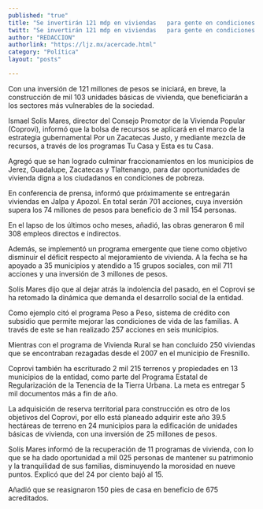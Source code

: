 ```yaml
---
published: "true"
title: "Se invertirán 121 mdp en viviendas   para gente en condiciones vulnerables"
twitt: "Se invertirán 121 mdp en viviendas   para gente en condiciones vulnerables"
author: "REDACCION"
authorlink: "https://ljz.mx/acercade.html"
category: "Política"
layout: "posts"

---
```



  Con una inversión de 121 millones de pesos se iniciará, en breve, la construcción de mil 103 unidades básicas de vivienda, que beneficiarán a los sectores más vulnerables de la sociedad.



  Ismael Solís Mares, director del Consejo Promotor de la Vivienda Popular (Coprovi), informó que la bolsa de recursos se aplicará en el marco de la estrategia gubernamental Por un Zacatecas Justo, y mediante mezcla de recursos, a través de los programas Tu Casa y Esta es tu Casa.



  Agregó que se han logrado culminar fraccionamientos en los municipios de Jerez, Guadalupe, Zacatecas y Tlaltenango, para dar oportunidades de vivienda digna a los ciudadanos en condiciones de pobreza.



  En conferencia de prensa, informó que próximamente se entregarán viviendas en Jalpa y Apozol. En total serán 701 acciones, cuya inversión supera los 74 millones de pesos para beneficio de 3 mil 154 personas.



  En el lapso de los últimos ocho meses, añadió, las obras generaron 6 mil 308 empleos directos e indirectos.



  Además, se implementó un programa emergente que tiene como objetivo disminuir el déficit respecto al mejoramiento de vivienda. A la fecha se ha apoyado a 35 municipios y atendido a 15 grupos sociales, con mil 711 acciones y una inversión de 3 millones de pesos.



  Solís Mares dijo que al dejar atrás la indolencia del pasado, en el Coprovi se ha retomado la dinámica que demanda el desarrollo social de la entidad.



  Como ejemplo citó el programa Peso a Peso, sistema de crédito con subsidio que permite mejorar las condiciones de vida de las familias. A través de este se han realizado 257 acciones en seis municipios.



  Mientras con el programa de Vivienda Rural se han concluido 250 viviendas que se encontraban rezagadas desde el 2007 en el municipio de Fresnillo.



  Coprovi también ha escriturado 2 mil 215 terrenos y propiedades en 13 municipios de la entidad, como parte del Programa Estatal de Regularización de la Tenencia de la Tierra Urbana. La meta es entregar 5 mil documentos más a fin de año.



  La adquisición de reserva territorial para construcción es otro de los objetivos del Coprovi, por ello está planeado adquirir este año 39.5 hectáreas de terreno en 24 municipios para la edificación de unidades básicas de vivienda, con una inversión de 25 millones de pesos.



  Solís Mares informó de la recuperación de 11 programas de vivienda, con lo que se ha dado oportunidad a mil 025 personas de mantener su patrimonio y la tranquilidad de sus familias, disminuyendo la morosidad en nueve puntos. Explicó que del 24 por ciento bajó al 15.



  Añadió que se reasignaron 150 pies de casa en beneficio de 675 acreditados.


 
